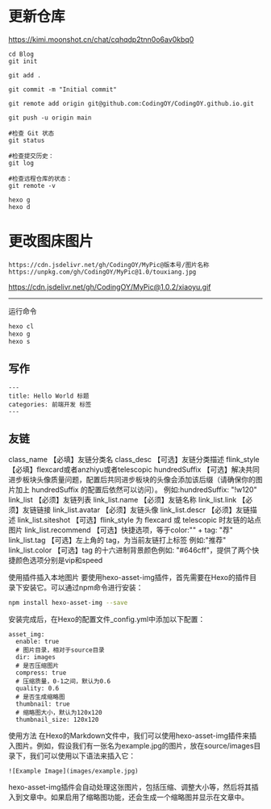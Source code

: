# 更新仓库
https://kimi.moonshot.cn/chat/cqhqdp2tnn0o6av0kbq0
```
cd Blog
git init

git add .

git commit -m "Initial commit"

git remote add origin git@github.com:CodingOY/CodingOY.github.io.git

git push -u origin main

#检查 Git 状态
git status

#检查提交历史：
git log

#检查远程仓库的状态：
git remote -v

hexo g
hexo d
```

# 更改图床图片
```
https://cdn.jsdelivr.net/gh/CodingOY/MyPic@版本号/图片名称
https://unpkg.com/gh/CodingOY/MyPic@1.0/touxiang.jpg
```

https://cdn.jsdelivr.net/gh/CodingOY/MyPic@1.0.2/xiaoyu.gif

---
运行命令
```bash
hexo cl
hexo g
hexo s
```


## 写作
```
---
title: Hello World 标题
categories: 前端开发 标签
---
```

## 友链
class_name	【必填】友链分类名
class_desc	【可选】友链分类描述
flink_style	【必填】flexcard或者anzhiyu或者telescopic
hundredSuffix	【可选】解决共同进步板块头像质量问题，配置后共同进步板块的头像会添加该后缀（请确保你的图片加上 hundredSuffix 的配置后依然可以访问）。 例如:hundredSuffix: "!w120"
link_list	【必须】友链列表
link_list.name	【必须】友链名称
link_list.link	【必须】友链链接
link_list.avatar	【必须】友链头像
link_list.descr	【必须】友链描述
link_list.siteshot	【可选】flink_style 为 flexcard 或 telescopic 时友链的站点图片
link_list.recommend	【可选】快捷选项，等于color:"" + tag: "荐"
link_list.tag	【可选】左上角的 tag，为当前友链打上标签 例如:"推荐"
link_list.color	【可选】tag 的十六进制背景颜色例如: "#646cff"，提供了两个快捷颜色选项分别是vip和speed

使用插件插入本地图片
要使用hexo-asset-img插件，首先需要在Hexo的插件目录下安装它。可以通过npm命令进行安装：
```bash
npm install hexo-asset-img --save
```
安装完成后，在Hexo的配置文件_config.yml中添加以下配置：
```
asset_img:
  enable: true
  # 图片目录，相对于source目录
  dir: images
  # 是否压缩图片
  compress: true
  # 压缩质量，0-1之间，默认为0.6
  quality: 0.6
  # 是否生成缩略图
  thumbnail: true
  # 缩略图大小，默认为120x120
  thumbnail_size: 120x120
  ```
使用方法
在Hexo的Markdown文件中，我们可以使用hexo-asset-img插件来插入图片。例如，假设我们有一张名为example.jpg的图片，放在source/images目录下，我们可以使用以下语法来插入它：
```
![Example Image](images/example.jpg)
```
hexo-asset-img插件会自动处理这张图片，包括压缩、调整大小等，然后将其插入到文章中。如果启用了缩略图功能，还会生成一个缩略图并显示在文章中。